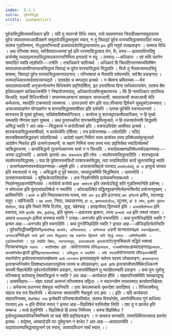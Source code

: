 ```yaml
---
index:  8.2.1
sutra:  पूर्वत्रासिद्धम्
vritti:  padamanjari
---
```


पूर्वत्रासिद्धमित्ययमधिकार इति । यदि तु स्वतन्त्रो विधिः स्यात्, ततो वक्ष्यमाणस्य त्रिपादीलक्षणसमुदायस्य पूर्वत्र सपादसप्ताध्यायीलक्षणे समुदायेऽसिद्धत्वमुक्तं स्यात्, न तु त्रिपाद्यां पूर्वत्र परस्यासिद्धत्वमापादितं स्यात्; ततश्च गुडलिण्मान्, गोधुङ्मानित्यादौ ढत्वघत्वादेरसिद्धत्वाभावात् `झयः` इति मतुपो वत्वप्रसङ्गः । तस्मान्न विधिः । अथ परिभाषा स्यात्, सर्वत्रैवाष्टाध्याय्यां पूर्व प्रति परस्यासिद्धत्वात् तेन, तैः, तस्य---इत्यादाविनादिषु कर्त्तव्येषु त्यदाद्यत्वस्यासिद्धत्वादकारान्तनिमित्ता इनादयो न स्युः । तस्माद्---अधिकारः । एवं सति यदनेन सम्पादितं भवति तद्दर्शयति---तत्रेति । तत्राधिकारे सतीत्यर्थः । अधिकारे हि त्रिपादीगतानामप्यविशेषेण सपादसप्ताध्यायीगतान्प्रत्यसिद्धत्वं त्रिपाद्यं च पूर्वत्र परस्यासिद्धत्वं सिद्ध्यति । विधौ तु नैतावत्सम्पादयितुं शक्यम्; त्रिपाद्यां पूर्वत्र परस्यासिद्धत्वानापादनात् । परिभाषायां च नैतावति पर्यवस्यति; सर्वत्रैव प्रसङ्गात् । तस्मादधिकारत्वादेतावत्सन्पद्यते । एतावदेव च सम्पद्यत इत्यर्थः । न चैवमत्र भ्रमितव्यम्---येयं सपादसप्ताध्यायी अनुक्रान्तेत्यनेन विधिरूपेण प्रवृत्तिर्दर्शिता, इत उत्तरमित्या दिना त्वधिकाररूपेण, ततश्च शेष इतिवल्लक्षणं चाधिकारश्चेति ? निष्प्रयोजनत्वाद्, अधिकारोऽयमित्युक्तत्वाच्च । किं हि नामाधिकार एवास्मिन्न सिध्यति, यदर्थो विधिराश्रीयते ! सप्तानामध्यायानां सामाहारः सप्ताध्यायी, सपादाचासौ सप्ताध्यायी चेति कर्मधारयः, सपादेति टाबन्तपाठे त्वसमासः । उत्तरउत्तरो योग इति पाठः;वीप्सायां द्विर्वचने सुब्लुकोऽसम्भवात् । अत्राध्यायग्रहणेन योगग्रहणेन च शास्त्रासिद्धत्वमाश्रीयत इति दर्सयति । एतच्च पूर्वत्रेति वचनाल्लभ्यते । शास्त्रस्य हि मुख्यं पूर्वत्वम्; सन्निवेशविशेषयोगित्वात् । कार्यस्य तु शास्त्रद्वारकमौपचारिकम्, न हि मुख्ये सम्भवति गौणस्य ग्रहणं युक्तम् । कथं पुनरुच्चरितं शास्त्रमसिद्धमित्युच्यते, न हि वचनशतेनापि सिद्धमपि असिद्धं भवति ? अत आह---सिद्धकायं न करोतीत्यर्थ इति । वचनादतिदेश आश्रीयत इत्यर्थः । शास्त्रास्यासिद्धत्वमाश्रीयते, न कार्यस्येति दर्शितम् ।
तत्र प्रयोजनमाह---तदेतदिति । यदिदं शास्त्रविषयमसिद्धवचनं तदेतदित्यर्थः । आदेशो लक्षणं निमित्तं यस्य कार्यस्य तस्य प्रतिषेधार्थमुत्सृज्यते आदेशेन निवर्तत इति उत्सर्गःउस्थानी, स लक्षणं निमित्तं यस्य तस्य भावः प्रवृत्तिर्यथा स्यादित्येवमर्थं चासिद्धवचनम् । कार्यासिद्धत्वे तूत्सर्गलक्षणस्य भावो न न सिध्यति । तत्रादेशलक्षणप्रतिषेधस्योदाहरणमाह---अस्मा उद्धरेत्यादि । आयावोः कृतयोः `लोपः शकल्यस्य` इति लोपः । व्यलोपस्यासिद्धत्वादिति । शास्त्रद्वारकं व्यलोपस्यासिद्धत्वम् । यदा हि पूर्वशास्त्रसन्निधौ परशास्त्रमसिद्धम्, तदा तत्प्रतिपादितं कार्यं सुतरामसिद्धं भवति । उत्सर्गलक्षणभावस्योदाहरणमाह--अमुष्मै इति । अत्रासत्यसिद्दत्वे परत्वाद् `अदसोऽसेर्दादु दो मः` इत्युत्वे सत्यत इति स्मायादयो न स्युः । असिद्धत्वे तु पूर्वं स्मादयः, पश्चादुत्वमिति सिद्धमिष्टम् । उत्वस्येति । उत्वशास्त्रस्येत्यर्थः ।
शुष्किकेत्यादिश्लोकः । अत्र निदर्शनमिति प्रत्येकमभिसम्बध्यते । निदर्शनमुदाहरणदिगित्यर्थः । मतोर्वत्वे कर्त्तव्ये `झलां जशोऽन्ते` इति जश्त्वेऽसिद्धे सति गुडलिण्मानिति दर्शनम् ।
न कोपधाया इति पुंवद्भावप्रतिषेधो न भवतीति । कोपधप्रतिषेधे तद्धितवुग्रहणमित्येतनाश्रित्येदं प्रयोजनमुक्तम् । क्षामिमानिति । `क्षायो मः` इति निष्ठातकारस्य मत्वम्, ततः `अत इञ्` इति इञन्ताद् `अत इनिठनौ` इतीन्, तदन्ताद्वा मतुप् ।
वहेरित्यादि । `वह प्रापणे`, निष्ठा, सम्प्रसारणम्, `हो ढः`, `झषस्तथोर्धोऽधः`, ष्टुत्वम्, `ढो ढे लोपः`, `ढ्रलोपे पूर्वस्य दीर्घोऽणः`, ऊढ इति स्थिते णिचि टिलोपः, लुङ्, च्छेश्चङ् । हतइत्येतद् द्विरुच्यते इति । `अजादेर्वितीयस्य` इति वचनात्, ततः `हलादिः शेषः`, `कुहोश्चुः`, इति चुत्वम्---हकारस्य झकारः, तस्य `अभ्यासे चर्च` इति जश्त्वं जाकरः । अथात्र `सन्वल्लघुनि` इतीत्वं कस्मान्न भवति ? तत्राह--अनग्लोप इति वचनादिति । कथं पुनरौजिढदिति भवति ? इत्यत आह---अनग्लोप इति वचनादिति । कथं पुनरौजिढदिति भवति ? इत्यत आह---औजिढदित्येतत्त्विति । पूर्वत्रासिद्धीयमद्विर्वचने` इत्येतत्त्विह प्रवर्त्तते; अनिस्यत्वात् । अनित्यत्वं च `उभौ साभ्यासस्य` इति वचनाद्विज्ञायते, अन्यथा `अनितेः` इति णत्वे कृते तस्य सिद्धत्वात् सह णकारेण द्विर्वचने सति सिद्धं स्यात्---प्राणिणिवतीति ।
गुडलिण्मानिति । गुडं लेढीति क्विप्, तदन्तान्मतुप्, ढत्वजश्त्वयोः कृतयोः `यरोऽनुनासिकत्वे तद्धिते भाषायां नित्यवचनम्` इति णकारः ।
षष्ठीनिर्देशा इति । `संयोगान्तस्य लोपः` इत्यादयः, पञ्चमीनिर्देशाः `ह्रस्वादङ्गात्` इत्यादयः, सप्तमीनिर्देशाः `झलो झलि` इत्यादयलस्तेषाम् । असिद्धत्वं न भवतीति । यदि स्यात् `संयोगान्तस्य लोपः` इत्यत्र `षष्ठी स्थानेयोगा इत्येतस्याभावात्तच्छेषस्य `अलो।ञन्त्यस्य` इत्यस्याप्रवृत्तेः सर्वस्य पदस्य लोपप्रसङ्गः; `ह्रस्वादङ्गात्` इत्यत्राप्यनियमेन दिक्शब्दाध्याहारात्पूर्वस्य परस्य च लोपप्रसङ्गः; `झलो झलि` इत्यत्राप्यौपश्लेषिकेऽधिकरणे सप्तमी विज्ञायेतेति पूर्वपरयोरविशेषेण प्रसङ्गः, सत्सप्तमीविज्ञाने तु व्यवहितस्यापि प्रसङ्गः । कथं पुनः पूर्वासु परिभाषासु कर्तव्यासु तेषामसिद्धत्वं न भवति ? अत आह---कार्यकालं हीति । संज्ञापरिभाषमिति समाहारद्वन्द्वः । अयमभिप्रायः---
संज्ञाः परार्था अत्यन्तं परिभाषाश्च तद्विधाः ।
न स्वातन्त्र्येण तास्तस्मात् कार्यावगतिहेतवः ।।
अनेकस्य प्रधानस्य शेषभूता भवन्त्विति ।
एताः केवलमाचार्यः पृथन्देशा उपादिशत् ।।
विधिवाक्यैस्तु संहत्य यत्र तत्र स्थितैरपि ।
बोधयन्त्यः स्वकार्याणि नैकपूर्वाः परा इमाः ।। इति ।
यदि कार्यकालं संज्ञापरिभाषम्, `विप्रतिषेधे परम्` इत्येषापि परिभाषात्रोपतिष्ठेत, ततश्च विस्फोर्यम्, अवगोर्यमित्यत्र गुणं बाधित्वा परत्वात् `हलि च` इति दीर्घत्वं स्यात् ? इत्यत आह--विप्रतिषेधे परमित्येषा त्विति । एषा तु न प्रवर्त्तत इति सम्बन्धः । मध्ये हेतुर्येनेति । विप्रतिषेधो हि तस्या निमित्तम् । कश्च विप्रतिषेधः ? द्वयोस्तुल्यबलयोरेकस्मिन्विषये त्वं चाहं चेति प्रवृत्तिप्रसङ्गः । न चायमत्र सन्भवति, तस्मान्निमित्ताभावान्न प्रवर्त्तत इत्यथः । यद्येवम्, अपवादोऽपि परः पूर्वमुत्सग न बाधेत ? अत आह---अपवादस्येति । यद्यपवादस्यासिद्धत्वादुत्सर्ग एव स्यात्, अपवादविधानं व्यर्थं स्यात् ।।
